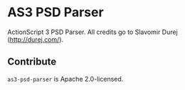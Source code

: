 AS3 PSD Parser
==============

ActionScript 3 PSD Parser.
All credits go to Slavomir Durej (http://durej.com/).

Contribute
----------

`as3-psd-parser` is Apache 2.0-licensed.
